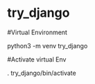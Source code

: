 # try_django

#Virtual Environment

python3 -m venv try_django

#Activate virtual Env

. try_django/bin/activate
